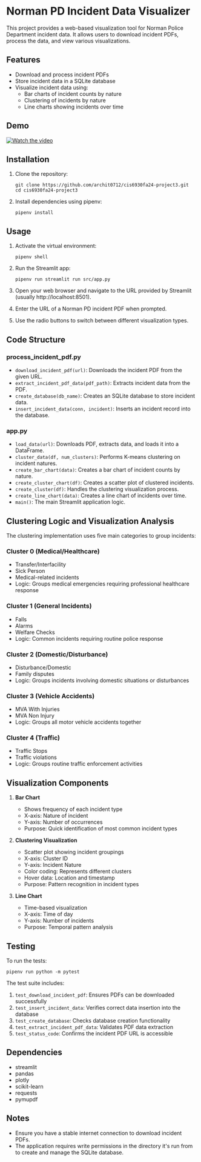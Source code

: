 # Norman PD Incident Data Visualizer

This project provides a web-based visualization tool for Norman Police Department incident data. It allows users to download incident PDFs, process the data, and view various visualizations.

## Features

- Download and process incident PDFs
- Store incident data in a SQLite database
- Visualize incident data using:
  - Bar charts of incident counts by nature
  - Clustering of incidents by nature
  - Line charts showing incidents over time

## Demo 

[![Watch the video](https://lh3.googleusercontent.com/pw/AP1GczNlNM-FeNkXhuDQLX0aoj6SOHn5hwJVj3ufng5VCG_GyU-2LzzKP2JAE_Pf2T24LMBGYhPYfCO_ELt9aAupGMd8qDqsRVec8_XjsMP1EdWkdfk826RUagm9ac_DssHp79BiBWijyKSrkBKXJbAFGkbR0g=w1163-h653-s-no-gm?authuser=1)](https://youtu.be/oZTe2cs1M_0)
## Installation

1. Clone the repository:
   ```
   git clone https://github.com/archit0712/cis6930fa24-project3.git
   cd cis6930fa24-project3
   ```

2. Install dependencies using pipenv:
   ```
   pipenv install
   ```

## Usage

1. Activate the virtual environment:
   ```
   pipenv shell
   ```

2. Run the Streamlit app:
   ```
   pipenv run streamlit run src/app.py
   ```

3. Open your web browser and navigate to the URL provided by Streamlit (usually http://localhost:8501).

4. Enter the URL of a Norman PD incident PDF when prompted.

5. Use the radio buttons to switch between different visualization types.

## Code Structure

### process_incident_pdf.py

- `download_incident_pdf(url)`: Downloads the incident PDF from the given URL.
- `extract_incident_pdf_data(pdf_path)`: Extracts incident data from the PDF.
- `create_database(db_name)`: Creates an SQLite database to store incident data.
- `insert_incident_data(conn, incident)`: Inserts an incident record into the database.

### app.py

- `load_data(url)`: Downloads PDF, extracts data, and loads it into a DataFrame.
- `cluster_data(df, num_clusters)`: Performs K-means clustering on incident natures.
- `create_bar_chart(data)`: Creates a bar chart of incident counts by nature.
- `create_cluster_chart(df)`: Creates a scatter plot of clustered incidents.
- `create_cluster(df)`: Handles the clustering visualization process.
- `create_line_chart(data)`: Creates a line chart of incidents over time.
- `main()`: The main Streamlit application logic.

## Clustering Logic and Visualization Analysis

The clustering implementation uses five main categories to group incidents:

### Cluster 0 (Medical/Healthcare)
- Transfer/Interfacility
- Sick Person
- Medical-related incidents
- Logic: Groups medical emergencies requiring professional healthcare response

### Cluster 1 (General Incidents)
- Falls
- Alarms
- Welfare Checks
- Logic: Common incidents requiring routine police response

### Cluster 2 (Domestic/Disturbance)
- Disturbance/Domestic
- Family disputes
- Logic: Groups incidents involving domestic situations or disturbances

### Cluster 3 (Vehicle Accidents)
- MVA With Injuries
- MVA Non Injury
- Logic: Groups all motor vehicle accidents together

### Cluster 4 (Traffic)
- Traffic Stops
- Traffic violations
- Logic: Groups routine traffic enforcement activities

## Visualization Components

1. **Bar Chart**
   - Shows frequency of each incident type
   - X-axis: Nature of incident
   - Y-axis: Number of occurrences
   - Purpose: Quick identification of most common incident types

2. **Clustering Visualization**
   - Scatter plot showing incident groupings
   - X-axis: Cluster ID
   - Y-axis: Incident Nature
   - Color coding: Represents different clusters
   - Hover data: Location and timestamp
   - Purpose: Pattern recognition in incident types

3. **Line Chart**
   - Time-based visualization
   - X-axis: Time of day
   - Y-axis: Number of incidents
   - Purpose: Temporal pattern analysis

## Testing

To run the tests:

```
pipenv run python -m pytest
```

The test suite includes:
1. `test_download_incident_pdf`: Ensures PDFs can be downloaded successfully
2. `test_insert_incident_data`: Verifies correct data insertion into the database
3. `test_create_database`: Checks database creation functionality
4. `test_extract_incident_pdf_data`: Validates PDF data extraction
5. `test_status_code`: Confirms the incident PDF URL is accessible

## Dependencies

- streamlit
- pandas
- plotly
- scikit-learn
- requests
- pymupdf

## Notes

- Ensure you have a stable internet connection to download incident PDFs.
- The application requires write permissions in the directory it's run from to create and manage the SQLite database.





